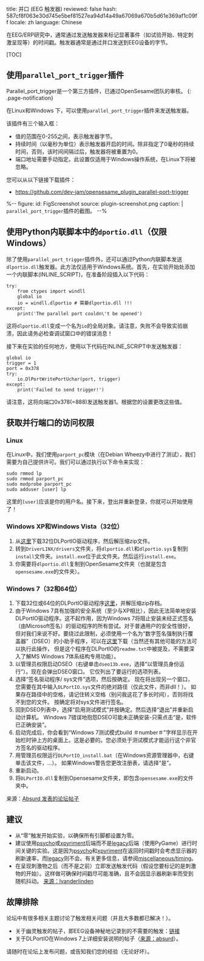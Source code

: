 title: 并口 (EEG 触发器)
reviewed: false
hash: 587cf8f063e30d745e5bef81527ea94d14a49a67069a670b5d61e369af1c09ff
locale: zh
language: Chinese

在EEG/ERP研究中，通常通过发送触发器来标记显著事件（如试验开始、特定刺激呈现等）的时间戳。触发器通常是通过并口发送到EEG设备的字节。

[TOC]

## 使用`parallel_port_trigger`插件

Parallel_port_trigger是一个第三方插件，已通过OpenSesame团队的审核。
{: .page-notification}

在Linux和Windows 下，可以使用`parallel_port_trigger`插件来发送触发器。

该插件有三个输入框：

- 值的范围在0-255之间，表示触发器字节。
- 持续时间（以毫秒为单位）表示触发器开启的时间。除非指定了0毫秒的持续时间，否则，该时间间隔过后，触发器将被重置为0。
- 端口地址需要手动指定。此设置仅适用于Windows操作系统，在Linux下将被忽略。

您可以从以下链接下载插件：

- <https://github.com/dev-jam/opensesame_plugin_parallel-port-trigger>

%--
figure:
 id: FigScreenshot
 source: plugin-screenshot.png
 caption: |
  `parallel_port_trigger`插件的截图。
--%

## 使用Python内联脚本中的`dportio.dll`（仅限Windows）

除了使用`parallel_port_trigger`插件外，还可以通过Python内联脚本发送`dlportio.dll`触发器。此方法仅适用于Windows系统。首先，在实验开始处添加一个内联脚本(INLINE_SCRIPT)，在准备阶段插入以下代码：

~~~ .python
try:
	from ctypes import windll
	global io
	io = windll.dlportio # 需要dlportio.dll !!!
except:
	print('The parallel port couldn\'t be opened')
~~~

这将`dlportio.dll`变成一个名为`io`的全局对象。请注意，失败不会导致实验崩溃，因此请务必检查调试窗口中的错误消息！

接下来在实验的任何地方，使用以下代码在INLINE_SCRIPT中发送触发器：

~~~ .python
global io
trigger = 1
port = 0x378
try:
	io.DlPortWritePortUchar(port, trigger)
except:
	print('Failed to send trigger!')
~~~

请注意，这将向端口0x378(=888)发送触发器1。根据您的设置更改这些值。

## 获取并行端口的访问权限

### Linux

在Linux中，我们使用`parport_pc`模块（在Debian Wheezy中进行了测试），我们需要为自己提供许可。我们可以通过执行以下命令来实现：   

    sudo rmmod lp
    sudo rmmod parport_pc
    sudo modprobe parport_pc
    sudo adduser [user] lp

这里的`[user]`应该是你的用户名。接下来，登出并重新登录，你就可以开始使用了！

### Windows XP和Windows Vista（32位）

1. 从[这里][win32-dll]下载32位DLPortIO驱动程序，然后解压缩zip文件。
2. 转到`DriverLINX/drivers`文件夹，将`dlportio.dll`和`dlportio.sys`复制到`install`文件夹。`install.exe`位于此文件夹。然后运行`install.exe`。
3. 你需要将`dlportio.dll`复制到OpenSesame文件夹（也就是包含`opensesame.exe`的文件夹）。

### Windows 7（32和64位）

1. 下载32位或64位的DLPortIO驱动程序[这里][win7-dll]，并解压缩zip存档。
2. 由于Windows 7具有加强的安全系统（至少与XP相比），因此无法简单地安装DLPortIO驱动程序。这不起作用，因为Windows 7将阻止安装未经正式签名（由Microsoft签名）的驱动程序的所有尝试。对于普通用户的安全性很好，但对我们来说不好。要绕过此限制，必须使用一个名为“数字签名强制执行覆盖器”（DSEO）的小助手程序，可以在[这里][dseo]下载（当然还有其他可能的方法可以执行此操作， 但是这个程序在DLPortIO的`readme.txt`中被提及，不需要深入了解MS Windows 7体系结构专用功能）。
3. 以管理员权限启动DSEO（右键单击`dseo13b.exe`，选择“以管理员身份运行”）。现在会弹出DSEO窗口。 它仅列出了要运行的选项列表。
4. 选择“签名驱动程序/ sys文件”选项，然后按确定。 现在将出现另一个窗口，您需要在其中输入`DLPortIO.sys`文件的绝对路径（仅此文件，而非dll！）。 如果存在路径中的空格，请记住转义空格（别问我这花了多长时间），否则将找不到您的文件。 按确定将对sys文件进行签名。
5. 回到DSEO列表中，选择“启用测试模式”并按确定。然后选择“退出”并重新启动计算机。 Windows 7错误地抱怨DSEO可能未正确安装-只需点击“是，软件已正确安装”。
6. 启动完成后，你会看到“Windows 7测试模式build ＃number＃”字样显示在开始栏时钟上方的桌面上。这是必要的。您必须处于测试模式才能运行这个非官方签名的驱动程序。
7. 用管理员权限运行`DLPortIO_install.bat`（在Windows资源管理器中，右键单击该文件，...）。 如果Windows警告您更改注册表，请选择“是”。
8. 重新启动。
9. 将`DLPortIO.dll`复制到Opensesame文件夹，即包含`opensesame.exe`的文件夹中。

来源：[Absurd 发表的论坛帖子][post-3]

## 建议

- 从“零”触发开始实验，以确保所有引脚都设置为零。
- 建议使用[psycho]或[xpyriment]后端而不是[legacy]后端（使用PyGame）进行时间关键的实验。这是因为[psycho]和[xpyriment]在返回时间戳时会考虑显示器的刷新速率，而[legacy]则不会。有关更多信息，请参阅[miscellaneous/timing]。
- 在呈现刺激物之后（而不是之前）立即发送触发代码（假设您要标记的是刺激物的开始）。这样做可确保时间戳尽可能准确，且不会因显示器刷新率而受到随机抖动。 [来源：lvanderlinden][post-2]

## 故障排除

论坛中有很多相关主题讨论了触发相关问题（并且大多数都已解决！）。

- 关于幽灵触发的帖子，即EEG设备神秘地记录到的不需要的触发：[链接][post-2]
- 关于DLPortIO在Windows 7上详细安装说明的帖子（[来源：absurd][post-3]）。

请随时在论坛上发布问题，或告知我们您的经验（无论好坏）。

[win32-dll]: http://files.cogsci.nl/misc/dlportio.zip
[win7-dll]: http://real.kiev.ua/avreal/download/#DLPORTIO_TABLE
[dseo]: http://www.ngohq.com/home.php?page=dseo
[post-2]: http://forum.cogsci.nl/index.php?p=/discussion/comment/780#Comment_780
[post-3]: http://forum.cogsci.nl/index.php?p=/discussion/comment/745#Comment_745
[miscellaneous/timing]: /miscellaneous/timing
[legacy]: /backends/legacy
[xpyriment]: /backends/xpyriment
[psycho]: /backends/psycho
